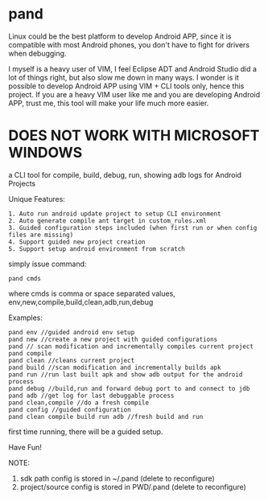 pand
====

Linux could be the best platform to develop Android APP, since it is compatible with most Android phones, you don't have to fight for drivers when debugging.

I myself is a heavy user of VIM, I feel Eclipse ADT and Android Studio did a lot of things right, but also slow me down in many ways.  I wonder is it possible to develop Android APP using VIM + CLI tools only, hence this project. If you are a heavy VIM user like me and you are developing Android APP, trust me, this tool will make your life much more easier.

DOES NOT WORK WITH MICROSOFT WINDOWS
====================================

a CLI tool for compile, build, debug, run, showing adb logs for Android Projects

Unique Features:

    1. Auto run android update project to setup CLI environment
    2. Auto generate compile ant target in custom_rules.xml
    3. Guided configuration steps included (when first run or when config files are missing)
    4. Support guided new project creation
    5. Support setup android environment from scratch

simply issue command:

    pand cmds

where cmds is comma or space separated values, env,new,compile,build,clean,adb,run,debug

Examples:

    pand env //guided android env setup
    pand new //create a new project with guided configurations
    pand // scan modification and incrementally compiles current project
    pand compile
    pand clean //cleans current project
    pand build //scan modification and incrementally builds apk
    pand run //run last built apk and show adb output for the android process
    pand debug //build,run and forward debug port to and connect to jdb
    pand adb //get log for last debuggable process
    pand clean,compile //do a fresh compile
    pand config //guided configuration
    pand clean compile build run adb //fresh build and run

first time running, there will be a guided setup.

Have Fun!

NOTE:

1. sdk path config is stored in ~/.pand (delete to reconfigure) 
2. project/source config is stored in PWD/.pand (delete to reconfigure)
